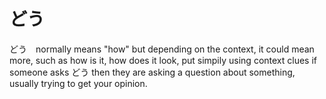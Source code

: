 # どう

どう　normally means "how" but depending on the context, it could mean more, such as how is it, how does it look, put simpily using context clues if someone asks どう then they are asking a question about something, usually trying to get your opinion. 